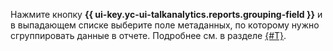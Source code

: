 Нажмите кнопку **{{ ui-key.yc-ui-talkanalytics.reports.grouping-field }}** и в выпадающем списке выберите поле метаданных, по которому нужно сгруппировать данные в отчете. Подробнее см. в разделе [{#T}](../../../speechsense/concepts/reports/evaluation-form.md#filters).
